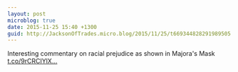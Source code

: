 ```yaml
---
layout: post
microblog: true
date: 2015-11-25 15:40 +1300
guid: http://JacksonOfTrades.micro.blog/2015/11/25/t669344828291989505.html
---
```

Interesting commentary on racial prejudice as shown in Majora's Mask [t.co/9rCRCIYlX...](https://t.co/9rCRCIYlXu)
